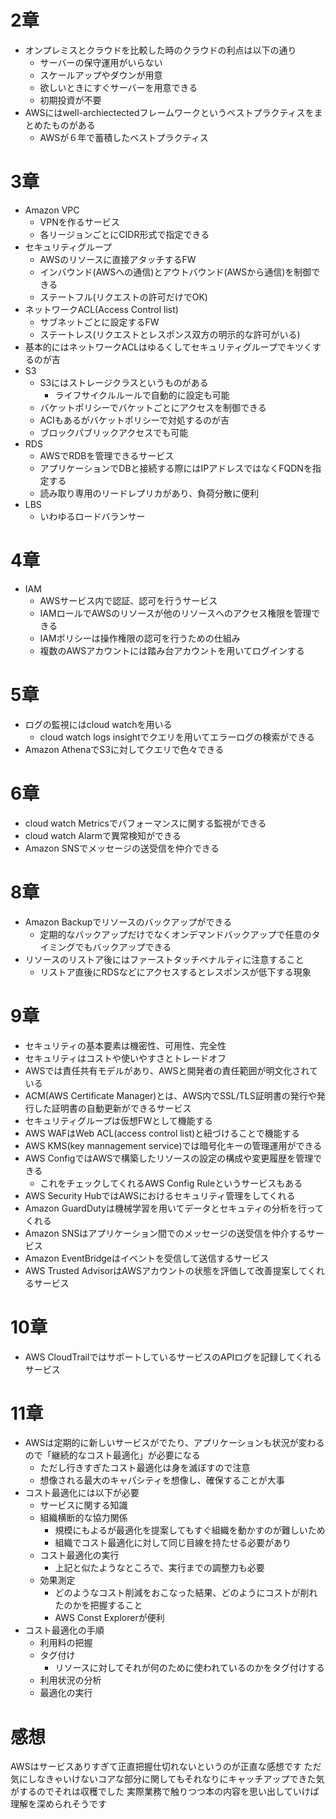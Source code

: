 # 2章

- オンプレミスとクラウドを比較した時のクラウドの利点は以下の通り
  - サーバーの保守運用がいらない
  - スケールアップやダウンが用意
  - 欲しいときにすぐサーバーを用意できる
  - 初期投資が不要
- AWSにはwell-archiectectedフレームワークというベストプラクティスをまとめたものがある
  - AWSが６年で蓄積したベストプラクティス

# 3章

- Amazon VPC
  - VPNを作るサービス
  - 各リージョンごとにCIDR形式で指定できる
- セキュリティグループ
  - AWSのリソースに直接アタッチするFW
  - インバウンド(AWSへの通信)とアウトバウンド(AWSから通信)を制御できる
  - ステートフル(リクエストの許可だけでOK)
- ネットワークACL(Access Control list)
  - サブネットごとに設定するFW
  - ステートレス(リクエストとレスポンス双方の明示的な許可がいる)
- 基本的にはネットワークACLはゆるくしてセキュリティグループでキツくするのが吉
- S3
  - S3にはストレージクラスというものがある
    - ライフサイクルルールで自動的に設定も可能
  - バケットポリシーでバケットごとにアクセスを制御できる
  - ACIもあるがバケットポリシーで対処するのが吉
  - ブロックパブリックアクセスでも可能
- RDS
  - AWSでRDBを管理できるサービス
  - アプリケーションでDBと接続する際にはIPアドレスではなくFQDNを指定する
  - 読み取り専用のリードレプリカがあり、負荷分散に便利
- LBS
  - いわゆるロードバランサー

# 4章
- IAM
  - AWSサービス内で認証、認可を行うサービス
  - IAMロールでAWSのリソースが他のリソースへのアクセス権限を管理できる
  - IAMポリシーは操作権限の認可を行うための仕組み
  - 複数のAWSアカウントには踏み台アカウントを用いてログインする

# 5章
- ログの監視にはcloud watchを用いる
  - cloud watch logs insightでクエリを用いてエラーログの検索ができる
- Amazon AthenaでS3に対してクエリで色々できる

# 6章
- cloud watch Metricsでパフォーマンスに関する監視ができる
- cloud watch Alarmで異常検知ができる
- Amazon SNSでメッセージの送受信を仲介できる
# 8章
- Amazon Backupでリソースのバックアップができる
  - 定期的なバックアップだけでなくオンデマンドバックアップで任意のタイミングでもバックアップできる
- リソースのリストア後にはファーストタッチペナルティに注意すること
  - リストア直後にRDSなどにアクセスするとレスポンスが低下する現象

# 9章
- セキュリティの基本要素は機密性、可用性、完全性
- セキュリティはコストや使いやすさとトレードオフ
- AWSでは責任共有モデルがあり、AWSと開発者の責任範囲が明文化されている
- ACM(AWS Certificate Manager)とは、AWS内でSSL/TLS証明書の発行や発行した証明書の自動更新ができるサービス
- セキュリティグループは仮想FWとして機能する
- AWS WAFはWeb ACL(access control list)と紐づけることで機能する
- AWS KMS(key mannagement service)では暗号化キーの管理運用ができる
- AWS ConfigではAWSで構築したリソースの設定の構成や変更履歴を管理できる
  - これをチェックしてくれるAWS Config Ruleというサービスもある
- AWS Security HubではAWSにおけるセキュリティ管理をしてくれる
- Amazon GuardDutyは機械学習を用いてデータとセキュティの分析を行ってくれる
- Amazon SNSはアプリケーション間でのメッセージの送受信を仲介するサービス
- Amazon EventBridgeはイベントを受信して送信するサービス
- AWS Trusted AdvisorはAWSアカウントの状態を評価して改善提案してくれるサービス

# 10章
- AWS CloudTrailではサポートしているサービスのAPIログを記録してくれるサービス

# 11章
- AWSは定期的に新しいサービスがでたり、アプリケーションも状況が変わるので「継続的なコスト最適化」が必要になる
  - ただし行きすぎたコスト最適化は身を滅ぼすので注意
  - 想像される最大のキャパシティを想像し、確保することが大事
- コスト最適化には以下が必要
  - サービスに関する知識
  - 組織横断的な協力関係
    - 規模にもよるが最適化を提案してもすぐ組織を動かすのが難しいため
    - 組織でコスト最適化に対して同じ目線を持たせる必要があり
  - コスト最適化の実行
    - 上記と似たようなところで、実行までの調整力も必要
  - 効果測定
    - どのようなコスト削減をおこなった結果、どのようにコストが削れたのかを把握すること
    - AWS Const Explorerが便利
- コスト最適化の手順
  - 利用料の把握
  - タグ付け
    - リソースに対してそれが何のために使われているのかをタグ付けする
  - 利用状況の分析
  - 最適化の実行
# 感想
AWSはサービスありすぎて正直把握仕切れないというのが正直な感想です
ただ気にしなきゃいけないコアな部分に関してもそれなりにキャッチアップできた気がするのでそれは収穫でした
実際業務で触りつつ本の内容を思い出していけば理解を深められそうです
